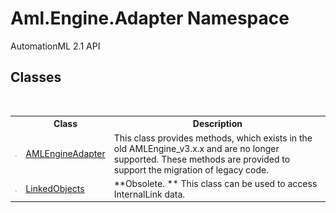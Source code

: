 # Aml.Engine.Adapter Namespace
AutomationML 2.1 API

## Classes
&nbsp;<table><tr><th></th><th>Class</th><th>Description</th></tr><tr><td>![Public class](media/pubclass.gif "Public class")</td><td><a href="T_Aml_Engine_Adapter_AMLEngineAdapter">AMLEngineAdapter</a></td><td>
This class provides methods, which exists in the old AMLEngine_v3.x.x and are no longer supported. These methods are provided to support the migration of legacy code.</td></tr><tr><td>![Public class](media/pubclass.gif "Public class")</td><td><a href="T_Aml_Engine_Adapter_LinkedObjects">LinkedObjects</a></td><td> **Obsolete. **
This class can be used to access InternalLink data.</td></tr></table>&nbsp;
